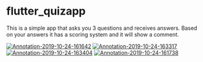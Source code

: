 # flutter_quizapp

This is a simple app that asks you 3 questions and receives answers.
Based on your answers it has a scoring system and it will show a comment.

<a href="https://ibb.co/D538H3h"><img src="https://i.ibb.co/727Rd7P/Annotation-2019-10-24-161642.jpg" alt="Annotation-2019-10-24-161642" border="0"></a>
<a href="https://ibb.co/0QXYrPx"><img src="https://i.ibb.co/R7SQcLq/Annotation-2019-10-24-163317.jpg" alt="Annotation-2019-10-24-163317" border="0"></a>
<a href="https://ibb.co/2S9YYDQ"><img src="https://i.ibb.co/jzNZZc2/Annotation-2019-10-24-163404.jpg" alt="Annotation-2019-10-24-163404" border="0"></a>
<a href="https://ibb.co/KzZxqHB"><img src="https://i.ibb.co/vv54P8f/Annotation-2019-10-24-161738.jpg" alt="Annotation-2019-10-24-161738" border="0"></a>
